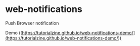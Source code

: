 # web-notifications
Push Browser notification

Demo ([https://tutorialzine.github.io/web-notifications-demo/](https://tutorialzine.github.io/web-notifications-demo/))
